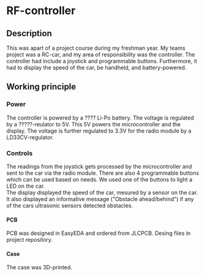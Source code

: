 # RF-controller
## Description
This was apart of a project course during my freshman year. My teams project was a RC-car, and my area of responsibility was the controller. The controller had include a joystick and programmable buttons. Furthermore, it had to display the speed of the car, be handheld, and battery-powered. 

## Working principle

### Power
The controller is powered by a ???? Li-Po battery. The voltage is regulated by a ?????-reulator to 5V. This 5V powers the microcontroller and the display. The voltage is further regulated to 3.3V for the radio module by a LD33CV-regulator.

### Controls
The readings from the joystick gets processed by the microcontroller and sent to the car via the radio module. There are also 4 programmable buttons which can be used based on needs. We used one of the buttons to light a LED on the car.<br />
The display displayed the speed of the car, mesured by a sensor on the car. It also displayed an informative message ("Obstacle ahead/behind") if any of the cars ultrasonic sensors detected obstacles.

#### PCB
PCB was designed in EasyEDA and ordered from JLCPCB. Desing files in project repository.

#### Case
The case was 3D-printed.
